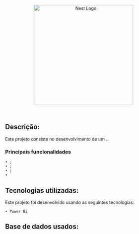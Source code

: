 <p align="center">
  <a href="https://powerbi.microsoft.com/pt-br/" target="blank"><img src="https://ideias.avancadas.info/images/power-bi.png" width="320" alt="Nest Logo" /></a>
</p>

<a href="https://github.com/imersao-alura/aluraflix/blob/master/LICENSE " target="_blank"><img src="https://img.shields.io/badge/licence-MIT-blue.svg" alt="" /></a> 
<a href="https://powerbi.microsoft.com/pt-br/downloads/" target="blank"><img alt="" src="https://img.shields.io/gem/u/12?label=Power%20BI&logo=Power%20BI&style=plastic" /></a>

## Descrição:

Este projeto consiste no desenvolvimento de um ..

   ### Principais funcionalidades


    • ;
    • ; 
    • ;    
    • 
    
    
## Tecnologias utilizadas:

Este projeto foi desenvolvido usando as seguintes tecnologias:
    
    • Power Bi
  
  
## Base de dados usados:    

